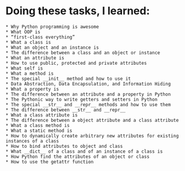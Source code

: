 # Doing these tasks, I learned:
	* Why Python programming is awesome
	* What OOP is
	* “first-class everything”
	* What a class is
	* What an object and an instance is
	* The difference between a class and an object or instance
	* What an attribute is
	* How to use public, protected and private attributes
	* What self is
	* What a method is
	* The special __init__ method and how to use it
	* Data Abstraction, Data Encapsulation, and Information Hiding
	* What a property is
	* The difference between an attribute and a property in Python
	* The Pythonic way to write getters and setters in Python
	* The special __str__ and __repr__ methods and how to use them
	* The difference between __str__ and __repr__
	* What a class attribute is
	* The difference between a object attribute and a class attribute
	* What a class method is
	* What a static method is
	* How to dynamically create arbitrary new attributes for existing instances of a class
	* How to bind attributes to object and class
	* What __dict__ of a class and of an instance of a class is
	* How Python find the attributes of an object or class
	* How to use the getattr function
